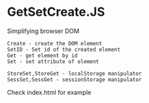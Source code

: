 # GetSetCreate.JS
Simplifying browser DOM 

    Create - create the DOM element
    SetID - Set id of the created element
    Get - get element by id
    Set - set attribute of element

    StoreSet,StoreGet - localStorage manipulator
    SessSet,SessGet - sessionStorage manipulator
    
Check index.html for example
